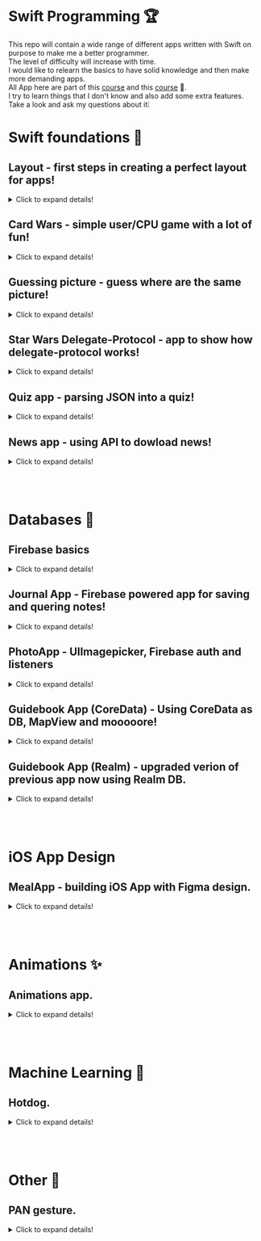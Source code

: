 # Swift Programming 🏆

This repo will contain a wide range of different apps written with Swift on purpose to make me a better programmer. </br>
The level of difficulty will increase with time. </br>
I would like to relearn the basics to have solid knowledge and then make more demanding apps. </br>
All App here are part of this [course](https://codewithchris.com/) and this [course](https://www.udemy.com/course/ios-13-app-development-bootcamp/) 👀.</br>
I try to learn things that I don't know and also add some extra features. </br>
Take a look and ask my questions about it❕ </br>


# Swift foundations 👶

## Layout - first steps in creating a perfect layout for apps!
<details>
  <summary>Click to expand details!</summary>
  
  This section contains a few apps that helped me to learn layout using Storyboard. </br>
  However these apps don't work in any way, it's just a layout with no action (as this section I dedicated to layout). </br>
  Take a look at the results: </br>

  ### Layout1 app
  <img src="readme_files/layout2.gif" alt="layout2" width="340"/> </br>

  ### Layou2 app
  <img src="readme_files/layout3.gif" alt="layout3" width="340"/>  </br>

  ### Fitness app
  <img src="readme_files/fitness.gif" alt="fintess" width="340"/>  </br>

  ### Social Squid app
  <img src="readme_files/SocialSquid.gif" alt="sociasquid" width="340"/>  </br>
  </details>


## Card Wars - simple user/CPU game with a lot of fun!
<details>
  <summary>Click to expand details!</summary>
  My first bigger app was made with the help of this course. </br>
  This is a classic card war game. The purpose of this game is to compare card and user/CPU with bigger card wins. </br>
  Cards are being shown randomly as in real life. </br> 
  The user needs to press the "DEAL" button to start a new round. App automatically shows a card for user and CPU and gives a point to the winner. </br>
  Besides using StackView in layout, I have made IBOutlet and IBActions make it works. </br>
  Take a look at details in the project 👀.</br>
  ### Cards war game
 
 <img src="readme_files/cardswar.gif" alt="cardswar" width="340"/>  </br>
  
</details>

## Guessing picture - guess where are the same picture!
<details>
  <summary>Click to expand details!</summary>
  Classic game where the user has to find the same pictures. </br>
  Each of the cards is upside down, by pressing on its the user can temporarily show the front of the card. </br>
  However, when she/he presses on the second card and the card aren't the same both of them are put upside-down once again. </br>
  Of course, when the user guesses two cards correctly there are being removed from the rest. </br>
 The goal of the game is to guess all the cards before time runs out. BE QUICK! </br>
  
  In this project I have used:
  - timer to measure time (it is working even when user is scrolling)
  - AVFoundation to play sounds
  - CollectionView
  - delegate and datasource for CollectionView
  - CocoaTouch classes


  ### Cards war game
  demo: </br>
  <img src="readme_files/guessing_demo.gif" alt="guessing_demo" width="892"/>  </br>
  
  game over: </br>
  <img src="readme_files/guessing_game_over.gif" alt="guessing_game_over" width="892"/>  </br>
  
  game won: </br>
  <img src="readme_files/guessing_game_won.gif" alt="guessing_game_won" width="892"/>  </br>
</details>

## Star Wars Delegate-Protocol - app to show how delegate-protocol works!
<details>
  <summary>Click to expand details!</summary>
  This app is based on turoial* which helped me to understand how delegating in Swift works. </br>
  Delegate - Protocol is similar to master - slave. </br>
  FirstScreen (just showing something) is slave and SecondScreen(know information from user and send it to first screen) is master. </br>
  Base on the picked side (in SecondScreen) we are showing specific data back on the FirstScreen. </br>
  In the and we can use the function in the FirstScreen when arguments to it come from this function being called in SecondScreen. </br> </br>
  
  [*link to the tutorial](https://youtu.be/DBWu6TnhLeY)
  
  ### Demo:
 
 <img src="readme_files/Delegate.gif" alt="Delegate" width="340"/>  </br>
  
</details>

## Quiz app - parsing JSON into a quiz!
<details>
  <summary>Click to expand details!</summary>
  Quiz app that uses JSON to create the whole quiz. </br>
  The user has to click on the right answer and then the user's choice is being checked. </br>
  If it's the right answer user gets a point and if he/she is wrong there's no point. </br>
  After all question popup window with a score and restart button is being shown. </br>
  If users close this app, the state of the game is being saved and loaded using UserDefaults. </br> </br>
  
  What I ahve learned and applied in this app:
  - delegate / protocol patern
  - JSON decoding and parsing
  - Networking used to dowload JSON
  - TableView
  - UserDefaults
  - basic animations
  
  Please take a look at app and all its functionality: </br>
  
  ### Demo:
 
 <img src="readme_files/Quiz_game.gif" alt="quiz game" width="386"/>  </br>
 
 ### Saving context:
 
 <img src="readme_files/Quiz_saving_context.gif" alt="quiz saving" width="386"/>  </br>
 
 ### End of game:
 
 <img src="readme_files/Quiz_gameover.gif" alt="quiz end of game" width="386"/>  </br>
  
</details>

## News app - using API to dowload news!
<details>
  <summary>Click to expand details!</summary>
  News app is an app that help user to find best news. </br>  
  In this app I am using news API to fetch most important news for US (this could be changed).  </br> 
  The main screen of the app is just a TableView with title and photo (if exists) of every article. </br>
  The user can click on each article to open its full version via WebView. </br> </br>
  
  What I ahve learned and applied in this app:
  - using API to download and data
  - performing segues and using NavigationController
  - using WebView
  - using activity indicator
  
  [news API link](https://newsapi.org/) </br>
  
  Please take a look at app and all its functionality: </br>
  
  ### Demo:
 
 <img src="readme_files/News_app.gif" alt="News App" width="386"/>  </br>
 
 ### Details:
 
 <img src="readme_files/News_details.gif" alt="news details" width="386"/>  </br>
 
  
</details> </br>

</br>
</br>

# Databases 💾

## Firebase basics
<details>
  <summary>Click to expand details!</summary>
  This app is just a project where I have been learning CRUD with Firebase. </br>
  I won't attach any gifs because all this app does is perform CRUD with no visual effects. </br>
  
</details>

## Journal App - Firebase powered app for saving and quering notes!
<details>
  <summary>Click to expand details!</summary>
  Journal app for saving notes with help of Firebase. </br>
  I have been using Firebase methods to CRUD data and also created a basic UI. </bd>
  
  ### Demo:
 
 <img src="readme_files/JournalAppDemo.gif" alt="News App" width="350"/>  </br>
  
</details>


## PhotoApp - UIImagepicker, Firebase auth and listeners
<details>
  <summary>Click to expand details!</summary>
  In this app I have implemented:
  - authentication and login in with Firebase auth
  - uploading and downloading photos with Firebase storage
  - Taking pictures or picking pictures with UIImagepicker
  
  All of the functions mentioned above are shown on gifs:
  
  ### Creating a user:
 <img src="readme_files/Photo_creatingnewuser.gif" alt="News App" width="350"/>  </br>
 
  ### Log in:
 <img src="readme_files/Photo_LoginIn.gif" alt="News App" width="350"/>  </br>
 
 ### Upload a new photo:
 <img src="readme_files/Photo_new_photo.gif" alt="News App" width="350"/>  </br>
 
 ### Sign out:
 <img src="readme_files/Photo_signout.gif" alt="News App" width="350"/>  </br>
 
</details>

## Guidebook App (CoreData) - Using CoreData as DB, MapView and mooooore!
<details>
  <summary>Click to expand details!</summary>
  An app containing CoreData as database technology. </br>
  Users can view locations, add notes about them and see them in mapView. </br>
  All the data is being stored inside CoreData so users don't have to worry about losing data when the app will be closed. </br>
  
  ### Demo:
 
 <img src="readme_files/GuideBook_coredata_demo.gif" alt="News App" width="350"/>  </br>
  
</details>


## Guidebook App (Realm) - upgraded verion of previous app now using Realm DB.
<details>
  <summary>Click to expand details!</summary>
  In this app I have used Mongo DB Realm database. </br>
  Futhermore app works similar to previous verions with few upgrades. </br>
  User now can calculate route to the specyfic point or locate user. </br>
  
  ### Demo:
 
 <img src="readme_files/GuideBook_demo.gif" alt="News App" width="350"/>  </br>
 
 ### Route:
 
 <img src="readme_files/GuideBook_route.gif" alt="News App" width="350"/>  </br>
  
</details> </br>

</br>
</br>

# iOS App Design 

## MealApp - building iOS App with Figma design.
<details>
  <summary>Click to expand details!</summary>
  The purpose of this project was to build an app from Figma UI design. </bd>
  The case of this app was to try to rebuild the app as it was designed in Figma. </br>
  Also besides building UI in Swift, I have learned the basics of UI.UX design and Figma. </br> <br>
  
  Here are screeanshots of Figma design: </br>
  <img src="readme_files/figma1.png" alt="News App" width="719"/>  </br>
  <img src="readme_files/figma2.png" alt="News App" width="707"/>  </br>
  
  ### App Demo:
 <img src="readme_files/MealAppDemo.gif" alt="News App" width="350"/>  </br>
  
</details> </br>

</br>
</br>

# Animations ✨ 
## Animations app.
<details>
  <summary>Click to expand details!</summary>
  This is a basic app that purpose is to show different kinds of animations. </br>
  UI is minimalistic because this is not a point in this project. </br>
  Below I present all kinds of created (due today) animations: </br>
  
  ### CABasicAnimation:
 <img src="readme_files/animations_basic.gif" alt="basics" width="356"/>  </br>
 ### CAKeyframeAnimation:
 <img src="readme_files/animations_keyframe.gif" alt="basics" width="356"/>  </br>
 ### CASpringAnimation:
 <img src="readme_files/animations_spring.gif" alt="basics" width="356"/>  </br>
 ### CAEmitterLayer:
 <img src="readme_files/animations_emitter.gif" alt="basics" width="356"/>  </br>
 ### CAReplicatorLayer:
 <img src="readme_files/animations_repli.gif" alt="basics" width="356"/>  </br>
 
</details> </br>

</br>
</br>

# Machine Learning 🤖 
## Hotdog.
<details>
  <summary>Click to expand details!</summary>
  An app that uses Inceptionv3 to choose rather object in the photo is hotdog or not. </br>  This is introduced to CoreML. </br
 
 ### DEMO:
 <img src="readme_files/hotdog.gif" alt="basics" height="600"/>  </br>
</details> </br>


</br>
</br>

# Other 🦄
## PAN gesture.
<details>
  <summary>Click to expand details!</summary>
  An app that allows the user to drag an image and put it inside of trash to delete using gesture recognition. </br>
 
 ### DEMO:
 <img src="readme_files/GesturePAN_demo.gif" alt="basics" height="386"/>  </br>
</details> </br>
